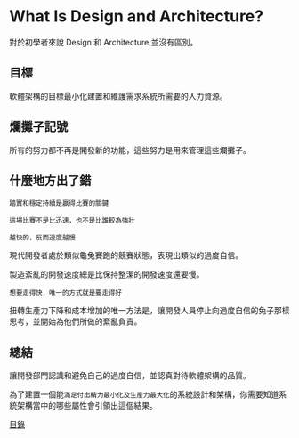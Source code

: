 # What Is Design and Architecture?

對於初學者來說 Design 和 Architecture 並沒有區別。

## 目標

軟體架構的目標最小化建置和維護需求系統所需要的人力資源。

## 爛攤子記號

所有的努力都不再是開發新的功能，這些努力是用來管理這些爛攤子。

## 什麼地方出了錯

`踏實和穩定持續是贏得比賽的關鍵`

`這場比賽不是比迅速，也不是比誰較為強壯`

`越快的，反而速度越慢`

現代開發者處於類似龜兔賽跑的競賽狀態，表現出類似的過度自信。

製造紊亂的開發速度總是比保持整潔的開發速度還要慢。

`想要走得快，唯一的方式就是要走得好`

扭轉生產力下降和成本增加的唯一方法是，讓開發人員停止向過度自信的兔子那樣思考，並開始為他們所做的紊亂負責。


## 總結

讓開發部門認識和避免自己的過度自信，並認真對待軟體架構的品質。

為了建置一個能`滿足付出精力最小化及生產力最大化`的系統設計和架構，你需要知道系統架構當中的哪些屬性會引領出這個結果。

[目錄](./../README.md)